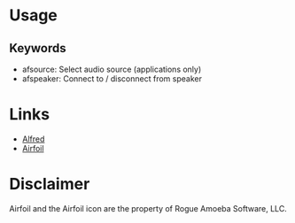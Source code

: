 # Usage


## Keywords

* afsource: Select audio source (applications only)
* afspeaker: Connect to / disconnect from speaker 

# Links
* [Alfred](http://www.alfredapp.com)
* [Airfoil](http://www.rogueamoeba.com/airfoil/)

# Disclaimer
Airfoil and the Airfoil icon are the property of Rogue Amoeba Software, LLC.